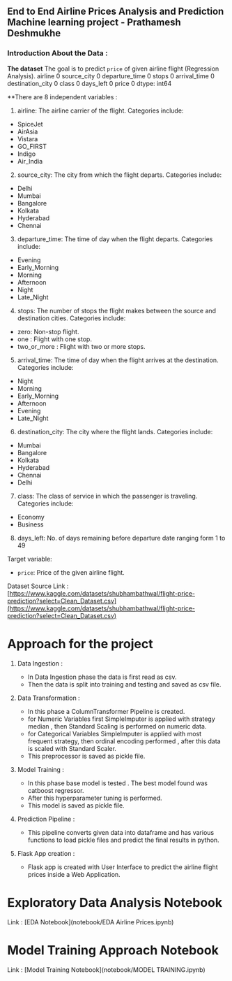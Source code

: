 ## End to End Airline Prices Analysis and Prediction Machine learning project - Prathamesh Deshmukhe

### Introduction About the Data :

**The dataset** The goal is to predict `price` of given airline flight (Regression Analysis).
airline             0
source_city         0
departure_time      0
stops               0
arrival_time        0
destination_city    0
class               0
days_left           0
price               0
dtype: int64

**There are 8 independent variables :
1. airline: The airline carrier of the flight. Categories include:

* SpiceJet
* AirAsia
* Vistara
* GO_FIRST
* Indigo
* Air_India

2. source_city: The city from which the flight departs. Categories include:

* Delhi
* Mumbai
* Bangalore
* Kolkata
* Hyderabad
* Chennai

3. departure_time: The time of day when the flight departs. Categories include:

* Evening
* Early_Morning
* Morning
* Afternoon
* Night
* Late_Night

4. stops: The number of stops the flight makes between the source and destination cities. Categories include:

* zero: Non-stop flight.
* one : Flight with one stop.
* two_or_more : Flight with two or more stops.

5. arrival_time: The time of day when the flight arrives at the destination. Categories include:

* Night
* Morning
* Early_Morning
* Afternoon
* Evening
* Late_Night

6. destination_city: The city where the flight lands. Categories include:

* Mumbai
* Bangalore
* Kolkata
* Hyderabad
* Chennai
* Delhi

7. class: The class of service in which the passenger is traveling. Categories include:

* Economy
* Business

8. days_left: No. of days remaining before departure date ranging form 1 to 49

Target variable:
* `price`: Price of the given airline flight.

Dataset Source Link :
[https://www.kaggle.com/datasets/shubhambathwal/flight-price-prediction?select=Clean_Dataset.csv](https://www.kaggle.com/datasets/shubhambathwal/flight-price-prediction?select=Clean_Dataset.csv)


# Approach for the project 

1. Data Ingestion : 
    * In Data Ingestion phase the data is first read as csv. 
    * Then the data is split into training and testing and saved as csv file.

2. Data Transformation : 
    * In this phase a ColumnTransformer Pipeline is created.
    * for Numeric Variables first SimpleImputer is applied with strategy median , then Standard Scaling is performed on numeric data.
    * for Categorical Variables SimpleImputer is applied with most frequent strategy, then ordinal encoding performed , after this data is scaled with Standard Scaler.
    * This preprocessor is saved as pickle file.

3. Model Training : 
    * In this phase base model is tested . The best model found was catboost regressor.
    * After this hyperparameter tuning is performed.
    * This model is saved as pickle file.

4. Prediction Pipeline : 
    * This pipeline converts given data into dataframe and has various functions to load pickle files and predict the final results in python.

5. Flask App creation : 
    * Flask app is created with User Interface to predict the airline flight prices inside a Web Application.

# Exploratory Data Analysis Notebook

Link : [EDA Notebook](notebook/EDA Airline Prices.ipynb)

# Model Training Approach Notebook

Link : [Model Training Notebook](notebook/MODEL TRAINING.ipynb)
